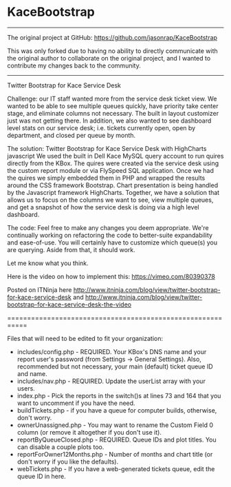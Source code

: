 KaceBootstrap
=============

-------------------------------------------------------------------------
The original project at GitHub: https://github.com/jasonrap/KaceBootstrap

This was only forked due to having no ability to directly communicate with the original author to collaborate on the original project, and I wanted to contribute my changes back to the community.

-------------------------------------------------------------------------


Twitter Bootstrap for Kace Service Desk

Challenge: our IT staff wanted more from the service desk ticket view.  We wanted to be able to see multiple queues quickly, have priority take center stage, and eliminate columns not necessary.   The built in layout customizer just was not getting there.  In addition, we also wanted to see dashboard level stats on our service desk; i.e. tickets currently open, open by department, and closed per queue by month.   

The solution: Twitter Bootstrap for Kace Service Desk with HighCharts javascript
We used the built in Dell Kace MySQL query account to run quires directly from the KBox.  The quires were created via the service desk using the custom report module or via FlySpeed SQL application.  Once we had the quires we simply embedded them in PHP and wrapped the results around the CSS framework Bootstrap. Chart presentation is being handled by the Javascript framework HighCharts.  Together, we have a solution that allows us to focus on the columns we want to see, view multiple queues, and get a snapshot of how the service desk is doing via a high level dashboard.  

The code: Feel free to make any changes you deem appropriate. We're continually working on refactoring the code to better-suite expandability and ease-of-use.  You will certainly have to customize which queue(s) you are querying.  Aside from that, it should work.  

Let me know what you think.  

Here is the video on how to implement this: https://vimeo.com/80390378

Posted on ITNinja here http://www.itninja.com/blog/view/twitter-bootstrap-for-kace-service-desk and http://www.itninja.com/blog/view/twitter-bootstrap-for-kace-service-desk-the-video


===========================================================

Files that will need to be edited to fit your organization:

* includes/config.php - REQUIRED. Your KBox's DNS name and your report user's password (from Settings -> General Settings). Also, recommended but not necessary, your main (default) ticket queue ID and name.
* includes/nav.php - REQUIRED. Update the userList array with your users.
* index.php - Pick the reports in the switch()s at lines 73 and 164 that you want to uncomment if you have the need.
* buildTickets.php - if you have a queue for computer builds, otherwise, don't worry.
* ownerUnassigned.php - You may want to rename the Custom Field 0 column (or remove it altogether if you don't use it).
* reportByQueueClosed.php - REQUIRED. Queue IDs and plot titles. You can disable a couple plots too.
* reportForOwner12Months.php - Number of months and chart title (or don't worry if you like the defaults).
* webTickets.php - If you have a web-generated tickets queue, edit the queue ID in here.
